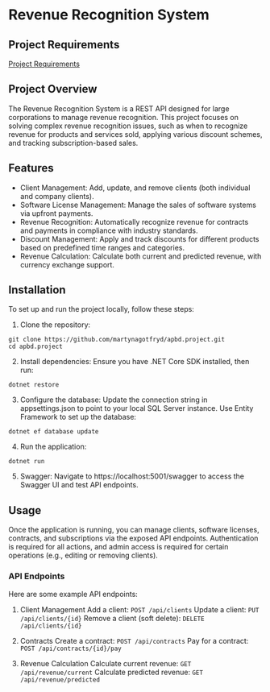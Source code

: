 # Revenue Recognition System

## Project Requirements
[Project Requirements](/Project.pdf)

## Project Overview
The Revenue Recognition System is a REST API designed for large corporations to manage revenue recognition. This project focuses on solving complex revenue recognition issues, such as when to recognize revenue for products and services sold, applying various discount schemes, and tracking subscription-based sales.

## Features
- Client Management: Add, update, and remove clients (both individual and company clients).
- Software License Management: Manage the sales of software systems via upfront payments.
- Revenue Recognition: Automatically recognize revenue for contracts and payments in compliance with industry standards.
- Discount Management: Apply and track discounts for different products based on predefined time ranges and categories.
- Revenue Calculation: Calculate both current and predicted revenue, with currency exchange support.

## Installation
To set up and run the project locally, follow these steps:

1. Clone the repository:
```
git clone https://github.com/martynagotfryd/apbd.project.git
cd apbd.project
```

2. Install dependencies: Ensure you have .NET Core SDK installed, then run:
```
dotnet restore
```

3. Configure the database: Update the connection string in appsettings.json to point to your local SQL Server instance. Use Entity Framework to set up the database:
```
dotnet ef database update
```

4. Run the application:
```
dotnet run
```

5. Swagger: Navigate to https://localhost:5001/swagger to access the Swagger UI and test API endpoints.

## Usage
Once the application is running, you can manage clients, software licenses, contracts, and subscriptions via the exposed API endpoints. Authentication is required for all actions, and admin access is required for certain operations (e.g., editing or removing clients).

### API Endpoints
Here are some example API endpoints:

1. Client Management
Add a client: `POST /api/clients`
Update a client: `PUT /api/clients/{id}`
Remove a client (soft delete): `DELETE /api/clients/{id}`

2. Contracts
Create a contract: `POST /api/contracts`
Pay for a contract: `POST /api/contracts/{id}/pay`

3. Revenue Calculation
Calculate current revenue: `GET /api/revenue/current`
Calculate predicted revenue: `GET /api/revenue/predicted`

